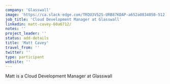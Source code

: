 ```yaml
---
company: 'Glasswall'
image: 'https://ca.slack-edge.com/TRQU3V52S-URB87KDAP-a652a0834050-512'
job_title: 'Cloud Development Manager at Glasswall'
linkedin: matt-cavey-60a6712/
notes: ''
project_leader: ''
status: add-details
title: 'Matt Cavey'
travel_from: ''
twitter: ''
type: participant
website: ''
---
```

Matt is a Cloud Development Manager at Glasswall
